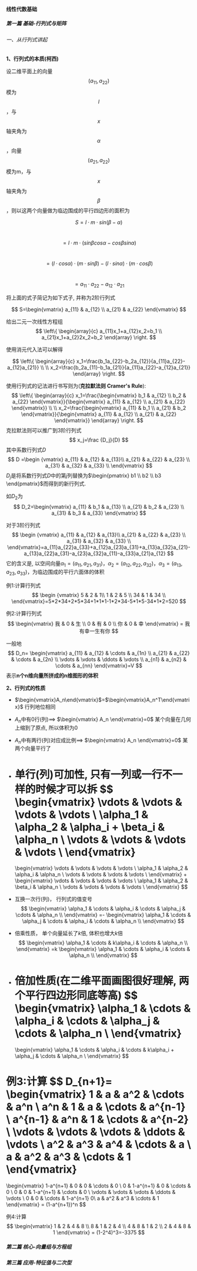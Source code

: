 #### 线性代数基础

##### 第一篇 基础-行列式与矩阵

###### 一、从行列式讲起

**1、行列式的本质(柯西)**

设二维平面上的向量$$(a_{11}, a_{22})$$ 模为$$l$$ ，与$$x$$轴夹角为$$\alpha$$，向量$$(a_{21}, a_{22})$$模为m，与$$x$$轴夹角为$$\beta$$，则以这两个向量做为临边围成的平行四边形的面积为

$$S=l·m·sin(\beta-\alpha)$$

​    $$=l·m·(sin\beta cos\alpha-cos\beta sin\alpha)$$

​    $$=(l·cos\alpha)·(m·sin\beta)-(l·sin\alpha)·(m·cos\beta)$$

​    $$=a_{11}·a_{22}-a_{12}·a_{21}$$

将上面的式子简记为如下式子, 并称为2阶行列式

$$
S=\begin{vmatrix} a_{11} &  a_{12} \\ a_{21} & a_{22} \end{vmatrix}
$$


给出二元一次线性方程组
$$
\left\{ 
\begin{array}{c}
a_{11}x_1+a_{12}x_2=b_1 \\ 
a_{21}x_1+a_{2}2x_2=b_2
\end{array}
\right.
$$


使用消元代入法可以解得

$$
\left\{ 
\begin{array}{c}
x_1=\frac{b_1a_{22}-b_2a_{12}}{a_{11}a_{22}-a_{12}a_{21}} \\ 
\\
x_2=\frac{b_2a_{11}-b_1a_{21}}{a_{11}a_{22}-a_{12}a_{21}}
\end{array}
\right.
$$

使用行列式的记法进行书写则为(**克拉默法则 Cramer's Rule**):
$$
\left\{ 
\begin{array}{c}
x_1=\frac{\begin{vmatrix} b_1 & a_{12} \\ b_2 & a_{22} \end{vmatrix}}{\begin{vmatrix} a_{11} &  a_{12} \\ a_{21} & a_{22} \end{vmatrix}} \\ 
\\
x_2=\frac{\begin{vmatrix} a_{11} & b_1 \\ a_{21} & b_2 \end{vmatrix}}{\begin{vmatrix} a_{11} &  a_{12} \\ a_{21} & a_{22} \end{vmatrix}}
\end{array}
\right.
$$
克拉默法则可以推广到3阶行列式
$$
x_j=\frac {D_j}{D}
$$
其中系数行列式$D$
$$
D =\begin
{vmatrix}
a_{11} &  a_{12} & a_{13}\\ 
a_{21} & a_{22} & a_{23} \\
a_{31} & a_{32} & a_{33} \\
\end{vmatrix}
$$
$D_j$是将系数行列式$D$中的第$j$列替换为$\begin{pmatrix} b1 \\ b2 \\ b3 \end{pmatrix}$而得到的新行列式.

如$D_2$为
$$
D_2=\begin{vmatrix}
a_{11} & b_1 & a_{13} \\
a_{21} & b_2 & a_{23} \\
a_{31} & b_3 & a_{33}
\end{vmatrix}
$$


对于3阶行列式
$$
\begin
{vmatrix}
a_{11} &  a_{12} & a_{13}\\ 
a_{21} & a_{22} & a_{23} \\
a_{31} & a_{32} & a_{33} \\
\end{vmatrix}=a_{11}a_{22}a_{33}+a_{12}a_{23}a_{31}+a_{13}a_{32}a_{21}-a_{13}a_{22}a_{31}-a_{23}a_{32}a_{11}-a_{33}a_{21}a_{12}
$$
它的含义是, 以空间向量$\alpha_1=(a_{11}, a_{21},a_{31})$，$\alpha_2=(a_{12}, a_{22},a_{32})$，$\alpha_3=(a_{13}, a_{23},a_{33})$，为临边围成的平行六面体的体积

例1:计算行列式
$$
\begin
{vmatrix}
5 & 2 & 1\\ 
1 & 2 & 5 \\
34 & 1 & 34 \\
\end{vmatrix}=5*2*34+2*5*34+1*1*1-1*2*34-5*1*5-34*1*2=520
$$

例2:计算行列式
$$
\begin{vmatrix}
我 & 0 & 生 \\
0 & 有 & 0 \\
你 & 0 & 幸
\end{vmatrix} = 我有幸一生有你
$$


一般地
$$
D_n=
\begin{vmatrix}
a_{11} & a_{12} & \cdots & a_{1n} \\
a_{21} & a_{22} & \cdots & a_{2n} \\
\vdots & \vdots & \ddots & \vdots \\
a_{n1} & a_{n2} & \cdots & a_{nn}
\end{vmatrix}=V
$$
表示**n个n维向量所拼成的n维图形的体积**

**2、行列式的性质**

* $\begin{vmatrix}A_n\end{vmatrix}$=$\begin{vmatrix}A_n^T\end{vmatrix}$ 行列地位相同

* $A_n$中有0行(列)$\implies$ $\begin{vmatrix} A_n \end{vmatrix}=0$ 某个向量在几何上缩到了原点, 所以体积为0

* $A_n$中有两行(列)对应成比例$\implies$ $\begin{vmatrix} A_n \end{vmatrix}=0$ 某两个向量平行了

* 单行(列)可加性, 只有一列或一行不一样的时候才可以拆
  $$
  \begin{vmatrix}
  \vdots & \vdots & \vdots & \vdots \\
  \alpha_1 & \alpha_2 & \alpha_i + \beta_i & \alpha_n \\
  \vdots & \vdots & \vdots & \vdots \\
  \end{vmatrix}
  =
  \begin{vmatrix}
  \vdots & \vdots & \vdots & \vdots \\
  \alpha_1 & \alpha_2 & \alpha_i & \alpha_n \\
  \vdots & \vdots & \vdots & \vdots \\
  \end{vmatrix}
  +
  \begin{vmatrix}
  \vdots & \vdots & \vdots & \vdots \\
  \alpha_1 & \alpha_2 & \beta_i & \alpha_n \\
  \vdots & \vdots & \vdots & \vdots \\
  \end{vmatrix}
  $$
  

* 互换一次行(列)， 行列式的值变号
  $$
  \begin{vmatrix}
  \alpha_1 & \cdots & \alpha_i & \cdots & \alpha_j & \cdots & \alpha_n \\
  \end{vmatrix}
  =-
  \begin{vmatrix}
  \alpha_1 & \cdots & \alpha_j & \cdots & \alpha_i & \cdots & \alpha_n \\
  \end{vmatrix}
  $$
  

* 倍乘性质， 单个向量延长了$k$倍, 体积也增大$k$倍
  $$
  \begin{vmatrix}
  \alpha_1 & \cdots & k\alpha_i & \cdots & \alpha_n \\
  \end{vmatrix}
  =k
  \begin{vmatrix}
  \alpha_1 & \cdots & \alpha_i & \cdots & \alpha_n \\
  \end{vmatrix}
  $$
  

* 倍加性质(在二维平面画图很好理解, 两个平行四边形同底等高)
  $$
  \begin{vmatrix}
  \alpha_1 & \cdots & \alpha_i & \cdots & \alpha_j & \cdots & \alpha_n \\
  \end{vmatrix}
  =
  \begin{vmatrix}
  \alpha_1 & \cdots & \alpha_i & \cdots & k\alpha_i + \alpha_j & \cdots & \alpha_n \\
  \end{vmatrix}
  $$
  

例3:计算
$$
D_{n+1}=
\begin{vmatrix}
1 & a & a^2 & \cdots & a^n \\
a^n & 1 & a & \cdots & a^{n-1} \\
a^{n-1} & a^n & 1 & \cdots & a^{n-2} \\
\vdots & \vdots & \vdots & \ddots & \vdots \\
a^2 & a^3 & a^4 & \cdots & a \\
a & a^2 & a^3 & \cdots & 1
\end{vmatrix}
=
\begin{vmatrix}
1-a^{n+1} & 0 & 0 & \cdots & 0 \\
0 & 1-a^{n+1} & 0 & \cdots & 0 \\
0 & 0 & 1-a^{n+1} & \cdots & 0 \\
\vdots & \vdots & \vdots & \ddots & \vdots \\
0 & 0 & \cdots & 1-a^{n+1} 0\\
a & a^2 & a^3 & \cdots & 1
\end{vmatrix}
= (1-a^{n+1})^n
$$




例4:计算
$$
\begin{vmatrix}
1 & 2 & 4 & 8 \\
8 & 1 & 2 & 4 \\
4 & 8 & 1 & 2 \\
2 & 4 & 8 & 1
\end{vmatrix}
= (1-2^4)^3=-3375
$$


##### 第二篇 核心-向量组与方程组

##### 第三篇 应用-特征值与二次型